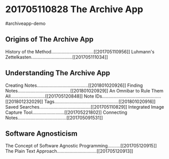 # 201705110828 The Archive App
#archiveapp-demo 

## Origins of The Archive App

History of the Method.................................[[201705110956]]
Luhmann's Zettelkasten................................[[201705111034]]

## Understanding The Archive App

Creating Notes........................................[[201801020926]]
Finding Notes.........................................[[201801020929]]
An Omnibar to Rule Them All...........................[[201705120848]]
Note IDs..............................................[[201801232029]]
Tags..................................................[[201801020916]]
Saved Searches........................................[[201705110829]]
Integrated Image Capture Tool.........................[[201705221802]]
Connecting Notes......................................[[201705091531]]

## Software Agnosticism

The Concept of Software Agnostic Programming..........[[201705120915]]
The Plain Text Approach...............................[[201705120913]]

